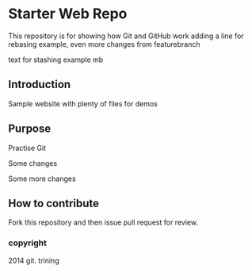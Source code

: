 # Starter Web Repo

This repository is for showing how Git and GitHub work
adding a line for rebasing example, 
even more changes from featurebranch 

text for stashing example mb

## Introduction

Sample website with plenty of files for demos

## Purpose

Practise Git 

Some changes

Some more changes

## How to contribute
Fork this repository and then issue pull request for review.

### copyright

2014 git. trining